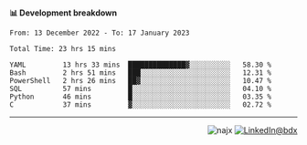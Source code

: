 <b>📊 Development breakdown</b>
<!--START_SECTION:waka-->

```text
From: 13 December 2022 - To: 17 January 2023

Total Time: 23 hrs 15 mins

YAML         13 hrs 33 mins  ██████████████▓░░░░░░░░░░   58.30 %
Bash         2 hrs 51 mins   ███░░░░░░░░░░░░░░░░░░░░░░   12.31 %
PowerShell   2 hrs 26 mins   ██▓░░░░░░░░░░░░░░░░░░░░░░   10.47 %
SQL          57 mins         █░░░░░░░░░░░░░░░░░░░░░░░░   04.10 %
Python       46 mins         █░░░░░░░░░░░░░░░░░░░░░░░░   03.35 %
C            37 mins         ▓░░░░░░░░░░░░░░░░░░░░░░░░   02.72 %
```

<!--END_SECTION:waka-->
-----
<p align="right"><img src="https://komarev.com/ghpvc/?username=najx&label=GitHub%20Profile%20Views&color=yellow&style=flat" alt="najx" />
<a href="https://www.linkedin.com/in/abdx"><img src="https://img.shields.io/badge/LinkedIn--_.svg?style=social&logo=linkedin" alt="LinkedIn@bdx"></a> </p align="center">
